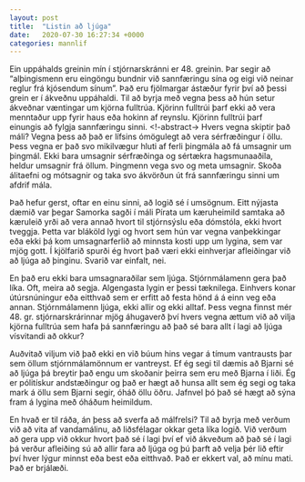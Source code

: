 ```yaml
---
layout: post
title:  "Listin að ljúga"
date:   2020-07-30 16:27:34 +0000
categories: mannlif
---
```

Ein uppáhalds greinin mín í stjórnarskránni er 48. greinin. Þar segir að “alþingismenn eru eingöngu bundnir við sannfæringu sína og eigi við neinar reglur frá kjósendum sínum”. Það eru fjölmargar ástæður fyrir því að þessi grein er í ákveðnu uppáhaldi. Til að byrja með vegna þess að hún setur ákveðnar væntingar um kjörna fulltrúa. Kjörinn fulltrúi þarf ekki að vera menntaður upp fyrir haus eða hokinn af reynslu. Kjörinn fulltrúi þarf einungis að fylgja sannfæringu sinni.
<!-abstract->
Hvers vegna skiptir það máli? Vegna þess að það er lífsins ómögulegt að vera sérfræðingur í öllu. Þess vegna er það svo mikilvægur hluti af ferli þingmála að fá umsagnir um þingmál. Ekki bara umsagnir sérfræðinga og sértækra hagsmunaaðila, heldur umsagnir frá öllum. Þingmenn vega svo og meta umsagnir. Skoða álitaefni og mótsagnir og taka svo ákvörðun út frá sannfæringu sinni um afdrif mála. 

Það hefur gerst, oftar en einu sinni, að logið sé í umsögnum. Eitt nýjasta dæmið var þegar Samorka sagði í máli Pírata um kæruheimild samtaka að kæruleið yrði að vera annað hvort til stjórnsýslu eða dómstóla, ekki hvort tveggja. Þetta var bláköld lygi og hvort sem hún var vegna vanþekkingar eða ekki þá kom umsagnarferlið að minnsta kosti upp um lygina, sem var mjög gott. Í kjölfarið spurði ég hvort það væri ekki einhverjar afleiðingar við að ljúga að þinginu. Svarið var einfalt, nei. 

En það eru ekki bara umsagnaraðilar sem ljúga. Stjórnmálamenn gera það líka. Oft, meira að segja. Algengasta lygin er þessi tæknilega. Einhvers konar útúrsnúningur eða eitthvað sem er erfitt að festa hönd á á einn veg eða annan.  Stjórnmálamenn ljúga, ekki allir og ekki alltaf. Þess vegna finnst mér 48. gr. stjórnarskrárinnar mjög áhugaverð því hvers vegna ættum við að vilja kjörna fulltrúa sem hafa þá sannfæringu að það sé bara allt í lagi að ljúga vísvitandi að okkur? 

Auðvitað viljum við það ekki en við búum hins vegar á tímum vantrausts þar sem öllum stjórnmálamönnum er vantreyst. Ef ég segi til dæmis að Bjarni sé að ljúga þá breytir það engu um skoðanir þeirra sem eru með Bjarna í liði. Ég er pólitískur andstæðingur og það er hægt að hunsa allt sem ég segi og taka mark á öllu sem Bjarni segir, óháð öllu öðru. Jafnvel þó það sé hægt að sýna fram á lygina með óháðum heimildum. 

En hvað er til ráða, án þess að sverfa að málfrelsi? Til að byrja með verðum við að vita af vandamálinu, að liðsfélagar okkar geta líka logið. Við verðum að gera upp við okkur hvort það sé í lagi því ef við ákveðum að það sé í lagi þá verður afleiðing sú að allir fara að ljúga og þú þarft að velja þér lið eftir því hver lýgur minnst eða best eða eitthvað. Það er ekkert val, að mínu mati. Það er brjálæði.
